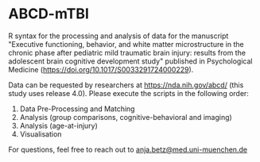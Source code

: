 # ABCD-mTBI

R syntax for the processing and analysis of data for the manuscript "Executive functioning, behavior, and white matter microstructure in the chronic phase after pediatric mild traumatic brain injury: results from the adolescent brain cognitive development study" published in Psychological Medicine (https://doi.org/10.1017/S0033291724000229).

Data can be requested by researchers at https://nda.nih.gov/abcd/ (this study uses release 4.0). Please execute the scripts in the following order:
  1. Data Pre-Processing and Matching
  2. Analysis (group comparisons, cognitive-behavioral and imaging)
  3. Analysis (age-at-injury)
  4. Visualisation

For questions, feel free to reach out to anja.betz@med.uni-muenchen.de 
